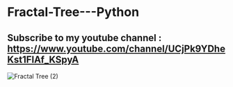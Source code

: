 # Fractal-Tree---Python
## Subscribe to my youtube channel : https://www.youtube.com/channel/UCjPk9YDheKst1FlAf_KSpyA
![Fractal Tree (2)](https://user-images.githubusercontent.com/48150537/81105603-cfc22c80-8f31-11ea-93b3-b5eed8c40ba6.png)
